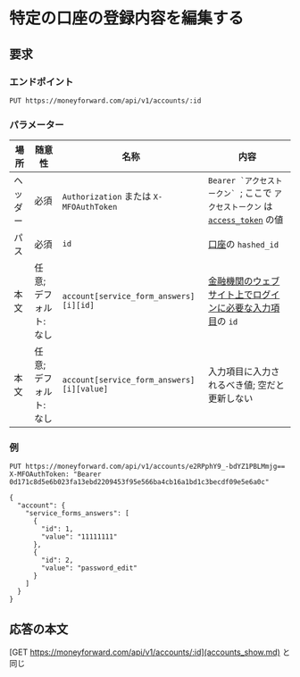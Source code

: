 # 特定の口座の登録内容を編集する

## 要求

### エンドポイント

```
PUT https://moneyforward.com/api/v1/accounts/:id
```

### パラメーター

| 場所 | 随意性 | 名称 | 内容 |
| ---- | ---- | ---- | --- |
| ヘッダー | 必須 | `Authorization` または `X-MFOAuthToken` | ```Bearer `アクセストークン` ```; ここで `アクセストークン` は [`access_token`](token.md) の値 |
| パス | 必須 | `id` | [口座](accounts_index.md)の `hashed_id` |
| 本文 | 任意; デフォルト: なし | `account[service_form_answers][i][id]` | [金融機関のウェブサイト上でログインに必要な入力項目](services_show.md)の `id` |
| 本文 | 任意; デフォルト: なし | `account[service_form_answers][i][value]` | 入力項目に入力されるべき値; 空だと更新しない |

### 例

```
PUT https://moneyforward.com/api/v1/accounts/e2RPphY9_-bdYZ1PBLMmjg==
X-MFOAuthToken: "Bearer 0d171c8d5e6b023fa13ebd2209453f95e566ba4cb16a1bd1c3becdf09e5e6a0c"

{
  "account": {
    "service_forms_answers": [
      {
        "id": 1,
        "value": "11111111"
      },
      {
        "id": 2,
        "value": "password_edit"
      }
    ]
  }
}
```

## 応答の本文

[GET https://moneyforward.com/api/v1/accounts/:id](accounts_show.md) と同じ
